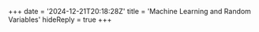 +++
date = '2024-12-21T20:18:28Z'
title = 'Machine Learning and Random Variables'
hideReply = true
+++
